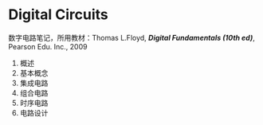 # Digital Circuits

数字电路笔记，所用教材：Thomas L.Floyd, ***Digital Fundamentals (10th ed)***, Pearson Edu. Inc., 2009

1. 概述
2. 基本概念
3. 集成电路
4. 组合电路
5. 时序电路
6. 电路设计